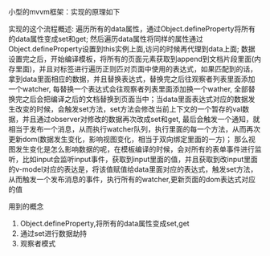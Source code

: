 
小型的mvvm框架：实现的原理如下


实现的这个流程概述: 遍历所有的data属性，通过Object.defineProperty将所有的data属性变成set和get; 然后遍历data属性将同样的属性通过Object.defineProperty设置到this实例上面,访问的时候再代理到data上面;
数据设置完之后，开始编译模板，将所有的页面元素获取到append到文档片段里面(内存里面)，并且对标签进行遍历正则匹对页面中使用的表达式，如果匹配到的话，拿到data里面相应的数据，并且替换表达式，替换完之后往观察者列表里面添加一个watcher, 每替换一个表达式会往观察者列表里面添加换一个wather, 全部替换完之后会把编译之后的文档替换到页面当中；当data里面表达式对应的数据发生改变的时候，会触发set方法，set方法会修改当前上下文的一个暂存的val数据，并且通过observer对修改的数据再次改成set和get, 最后会触发一个通知，就相当于发布一个消息，从而执行watcher队列，执行里面的每一个方法，从而再次更新dom(数据发生变化，影响视图变化，相当于双向绑定里面的一方)； 那么视图发生变化是怎么影响数据的呢，在模板编译的时候，会对所有的表单事件进行监听，比如input会监听input事件，获取到input里面的值，并且获取到改input里面的v-model对应的表达是，将该值赋值给data里面对应的表达式，触发set方法，从而触发一个发布消息的事件，执行所有的watcher,更新页面的dom表达式对应的值


用到的概念
1. Object.defineProperty,将所有的data属性变成set,get
2. 通过set进行数据劫持
3. 观察者模式





